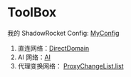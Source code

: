 # ToolBox

我的 ShadowRocket Config: [MyConfig](https://raw.githubusercontent.com/gireithub/ToolBox/main/MyConfig.ini)

1. 直连网络：[DirectDomain](https://raw.githubusercontent.com/gireithub/ToolBox/main/DirectDomain)
2. AI 网络：[AI](https://raw.githubusercontent.com/gireithub/ToolBox/main/AI)
3. 代理变换网络： [ProxyChangeList.list](https://raw.githubusercontent.com/gireithub/ToolBox/main/ProxyChange)

